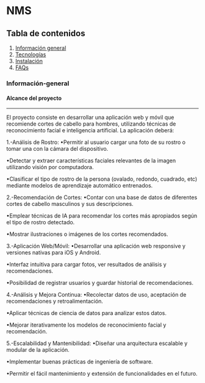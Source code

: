 # NMS

## Tabla de contenidos
1. [Información general](#Información-general)
2. [Tecnologías](#Tecnologías)
3. [Instalación](#instalación)
5. [FAQs](#faqs)

### Información-general
#### Alcance del proyecto
***
El proyecto consiste en desarrollar una aplicación web y móvil que recomiende cortes de cabello para hombres, utilizando técnicas de reconocimiento facial e inteligencia artificial. La aplicación deberá:

1.-Análisis de Rostro:
•Permitir al usuario cargar una foto de su rostro o tomar una con la cámara del dispositivo.

•Detectar y extraer características faciales relevantes de la imagen utilizando visión por computadora.

•Clasificar el tipo de rostro de la persona (ovalado, redondo, cuadrado, etc) mediante modelos de aprendizaje automático entrenados.

2.-Recomendación de Cortes:
•Contar con una base de datos de diferentes cortes de cabello masculinos y sus descripciones.

•Emplear técnicas de IA para recomendar los cortes más apropiados según el tipo de rostro detectado.

•Mostrar ilustraciones o imágenes de los cortes recomendados.

3.-Aplicación Web/Móvil:
•Desarrollar una aplicación web responsive y versiones nativas para iOS y Android.

•Interfaz intuitiva para cargar fotos, ver resultados de análisis y recomendaciones.

•Posibilidad de registrar usuarios y guardar historial de recomendaciones.

4.-Análisis y Mejora Continua:
•Recolectar datos de uso, aceptación de recomendaciones y retroalimentación.

•Aplicar técnicas de ciencia de datos para analizar estos datos.

•Mejorar iterativamente los modelos de reconocimiento facial y recomendación.

5.-Escalabilidad y Mantenibilidad:
•Diseñar una arquitectura escalable y modular de la aplicación.

•Implementar buenas prácticas de ingeniería de software.

•Permitir el fácil mantenimiento y extensión de funcionalidades en el futuro.
